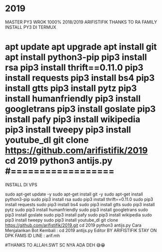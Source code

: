 # 2019
MASTER PY3 WROK 1000% 2018/2019 ARIFISTIFIK THANKS TO RA FAMILY
INSTALL PY3 DI TERMUX
 
apt update
apt upgrade
apt install git
apt install python3-pip
pip3 install rsa
pip3 install thrift==0.11.0
pip3 install requests
pip3 install bs4
pip3 install gtts
pip3 install pytz
pip3 install humanfriendly
pip3 install googletrans
pip3 install goslate
pip3 install pafy
pip3 install wikipedia
pip3 install tweepy
pip3 install youtube_dl
git clone https://github.com/arifistifik/2019
cd 2019
python3 antijs.py
#==================
==================
INSTALL DI VPS

sudo apt-get update -y
sudo apt-get install git -y
sudo apt-get install python3-pip
sudo pip3 install rsa
sudo pip3 install thrift==0.11.0
sudo pip3 install requests
sudo pip3 install bs4
sudo pip3 install gtts
sudo pip3 install pytz
sudo pip3 install humanfriendly
sudo pip3 install googletrans
sudo pip3 install goslate
sudo pip3 install pafy
sudo pip3 install wikipedia
sudo pip3 install tweepy
sudo pip3 install youtube_dl
git clone https://github.com/arifistifik/2019.git
cd 2019
python3 antijs.py
Cara Menjalankan Bot Kembali :
cd 2019
antijs.py
Editor BY ARIFISTIFIK
STAY ON DPK FAMS
ID LINE : arif.mh
 
#THANKS TO ALLAH.SWT
SC NYA ADA DEH 😅😁

